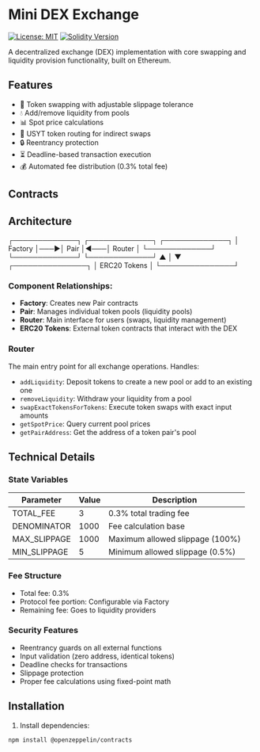 # Mini DEX Exchange

[![License: MIT](https://img.shields.io/badge/License-MIT-blue.svg)](https://opensource.org/licenses/MIT)
[![Solidity Version](https://img.shields.io/badge/Solidity-0.8.20-lightgrey.svg)](https://soliditylang.org/)

A decentralized exchange (DEX) implementation with core swapping and liquidity provision functionality, built on Ethereum.

## Features

- 🔄 Token swapping with adjustable slippage tolerance
- 💧 Add/remove liquidity from pools
- 📊 Spot price calculations
- 🔄 USYT token routing for indirect swaps
- 🔒 Reentrancy protection
- ⏳ Deadline-based transaction execution
- 💰 Automated fee distribution (0.3% total fee)

## Contracts

## Architecture
┌─────────────┐ ┌─────────────┐ ┌─────────────┐
│ Factory  │───▶│ Pair │◀───│ Router │
└─────────────┘ └─────────────┘ └─────────────┘
▲
│
▼
┌───────────────┐
│ ERC20 Tokens │
└───────────────┘

### Component Relationships:
- **Factory**: Creates new Pair contracts
- **Pair**: Manages individual token pools (liquidity pools)
- **Router**: Main interface for users (swaps, liquidity management)
- **ERC20 Tokens**: External token contracts that interact with the DEX

### Router

The main entry point for all exchange operations. Handles:

- `addLiquidity`: Deposit tokens to create a new pool or add to an existing one
- `removeLiquidity`: Withdraw your liquidity from a pool
- `swapExactTokensForTokens`: Execute token swaps with exact input amounts
- `getSpotPrice`: Query current pool prices
- `getPairAddress`: Get the address of a token pair's pool

## Technical Details

### State Variables

| Parameter          | Value | Description                          |
|--------------------|-------|--------------------------------------|
| TOTAL_FEE          | 3     | 0.3% total trading fee               |
| DENOMINATOR        | 1000  | Fee calculation base                 |
| MAX_SLIPPAGE       | 1000  | Maximum allowed slippage (100%)      |
| MIN_SLIPPAGE       | 5     | Minimum allowed slippage (0.5%)      |

### Fee Structure

- Total fee: 0.3%
- Protocol fee portion: Configurable via Factory
- Remaining fee: Goes to liquidity providers

### Security Features

- Reentrancy guards on all external functions
- Input validation (zero address, identical tokens)
- Deadline checks for transactions
- Slippage protection
- Proper fee calculations using fixed-point math

## Installation

1. Install dependencies:
```bash
npm install @openzeppelin/contracts